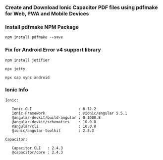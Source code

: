 ### Create and Download Ionic Capacitor PDF files using pdfmake for Web, PWA and Mobile Devices

### Install pdfmake NPM Package

```
npm install pdfmake --save
```

### Fix for Android Error v4 support library

```
npm install jetifier

npx jetty

npx cap sync android
```

### Ionic Info
```
Ionic:

   Ionic CLI                     : 6.12.2 
   Ionic Framework               : @ionic/angular 5.5.1
   @angular-devkit/build-angular : 0.1000.8
   @angular-devkit/schematics    : 10.0.8
   @angular/cli                  : 10.0.8
   @ionic/angular-toolkit        : 2.3.3

Capacitor:

   Capacitor CLI   : 2.4.3
   @capacitor/core : 2.4.3
```

